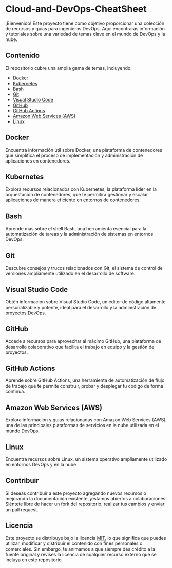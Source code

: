 # Cloud-and-DevOps-CheatSheet

¡Bienvenido! Este proyecto tiene como objetivo proporcionar una colección de recursos y guías para ingenieros DevOps. Aquí encontrarás información y tutoriales sobre una variedad de temas clave en el mundo de DevOps y la nube.

## Contenido

El repositorio cubre una amplia gama de temas, incluyendo:

- [Docker](#docker)
- [Kubernetes](#kubernetes)
- [Bash](#bash)
- [Git](#git)
- [Visual Studio Code](#visual-studio-code)
- [GitHub](#github)
- [GitHub Actions](#github-actions)
- [Amazon Web Services (AWS)](#amazon-web-services-aws)
- [Linux](#linux)

## Docker

Encuentra información útil sobre Docker, una plataforma de contenedores que simplifica el proceso de implementación y administración de aplicaciones en contenedores.

## Kubernetes

Explora recursos relacionados con Kubernetes, la plataforma líder en la orquestación de contenedores, que te permitirá gestionar y escalar aplicaciones de manera eficiente en entornos de contenedores.

## Bash

Aprende más sobre el shell Bash, una herramienta esencial para la automatización de tareas y la administración de sistemas en entornos DevOps.

## Git

Descubre consejos y trucos relacionados con Git, el sistema de control de versiones ampliamente utilizado en el desarrollo de software.

## Visual Studio Code

Obtén información sobre Visual Studio Code, un editor de código altamente personalizable y potente, ideal para el desarrollo y la administración de proyectos DevOps.

## GitHub

Accede a recursos para aprovechar al máximo GitHub, una plataforma de desarrollo colaborativo que facilita el trabajo en equipo y la gestión de proyectos.

## GitHub Actions

Aprende sobre GitHub Actions, una herramienta de automatización de flujo de trabajo que te permite construir, probar y desplegar tu código de forma continua.

## Amazon Web Services (AWS)

Explora información y guías relacionadas con Amazon Web Services (AWS), una de las principales plataformas de servicios en la nube utilizada en el mundo DevOps.

## Linux

Encuentra recursos sobre Linux, un sistema operativo ampliamente utilizado en entornos DevOps y en la nube.

## Contribuir

Si deseas contribuir a este proyecto agregando nuevos recursos o mejorando la documentación existente, ¡estamos abiertos a colaboraciones! Siéntete libre de hacer un fork del repositorio, realizar tus cambios y enviar un pull request.

## Licencia

Este proyecto se distribuye bajo la licencia [MIT](LICENSE), lo que significa que puedes utilizar, modificar y distribuir el contenido con fines personales o comerciales. Sin embargo, te animamos a que siempre des crédito a la fuente original y revises la licencia de cualquier recurso externo que se incluya en este repositorio.
